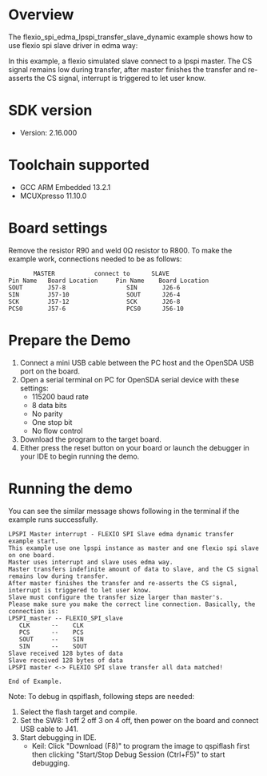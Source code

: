 Overview
========
The flexio_spi_edma_lpspi_transfer_slave_dynamic example shows how to use flexio spi slave driver in edma way:

In this example, a flexio simulated slave connect to a lpspi master. The CS signal remains low during transfer,
after master finishes the transfer and re-asserts the CS signal, interrupt is triggered to let user know.

SDK version
===========
- Version: 2.16.000

Toolchain supported
===================
- GCC ARM Embedded  13.2.1
- MCUXpresso  11.10.0

Board settings
==============
Remove the resistor R90 and weld 0Ω resistor to R800.
To make the example work, connections needed to be as follows:
~~~~~~~~~~~~~~~~~~~~~~~~~~~~~~~~~~~~~~~~~~~~~~~~~~~~~~
       MASTER           connect to      SLAVE
Pin Name   Board Location     Pin Name    Board Location
SOUT       J57-8                 SIN       J26-6
SIN        J57-10                SOUT      J26-4
SCK        J57-12                SCK       J26-8
PCS0       J57-6                 PCS0      J56-10
~~~~~~~~~~~~~~~~~~~~~~~~~~~~~~~~~~~~~~~~~~~~~~~~~~~~~~

Prepare the Demo
================
1. Connect a mini USB cable between the PC host and the OpenSDA USB port on the board.
2. Open a serial terminal on PC for OpenSDA serial device with these settings:
    - 115200 baud rate
    - 8 data bits
    - No parity
    - One stop bit
    - No flow control
3. Download the program to the target board.
4. Either press the reset button on your board or launch the debugger in your IDE to begin running
   the demo.

Running the demo
================
You can see the similar message shows following in the terminal if the example runs successfully.

~~~~~~~~~~~~~~~~~~~~~~~~~~~~
LPSPI Master interrupt - FLEXIO SPI Slave edma dynamic transfer example start.
This example use one lpspi instance as master and one flexio spi slave on one board.
Master uses interrupt and slave uses edma way.
Master transfers indefinite amount of data to slave, and the CS signal remains low during transfer.
After master finishes the transfer and re-asserts the CS signal, interrupt is triggered to let user know.
Slave must configure the transfer size larger than master's.
Please make sure you make the correct line connection. Basically, the connection is:
LPSPI_master -- FLEXIO_SPI_slave
   CLK      --    CLK
   PCS      --    PCS
   SOUT     --    SIN
   SIN      --    SOUT
Slave received 128 bytes of data
Slave received 128 bytes of data
LPSPI master <-> FLEXIO SPI slave transfer all data matched!

End of Example.
~~~~~~~~~~~~~~~~~~~~~~~~~~~~

Note:
To debug in qspiflash, following steps are needed:
1. Select the flash target and compile.
2. Set the SW8: 1 off 2 off 3 on 4 off, then power on the board and connect USB cable to J41.
3. Start debugging in IDE.
   - Keil: Click "Download (F8)" to program the image to qspiflash first then clicking "Start/Stop Debug Session (Ctrl+F5)" to start debugging.
